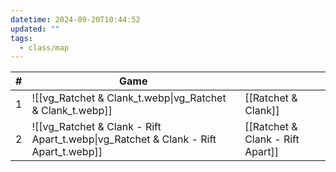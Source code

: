 ```yaml
---
datetime: 2024-09-20T10:44:52
updated: ""
tags:
  - class/map
---
```

<!-- QueryToSerialize: table without id sequence as "#", embed(link(thumbnail)) as Game, file.link as ""  from #class/video-game where series = [[]] sort sequence -->
<!-- SerializedQuery: table without id sequence as "#", embed(link(thumbnail)) as Game, file.link as ""  from #class/video-game where series = [[]] sort sequence -->

| # | Game                                                                                                     |                                                                                |
| - | -------------------------------------------------------------------------------------------------------- | ------------------------------------------------------------------------------ |
| 1 | ![[vg_Ratchet & Clank_t.webp\|vg_Ratchet & Clank_t.webp]]                           | [[Ratchet & Clank]]                           |
| 2 | ![[vg_Ratchet & Clank - Rift Apart_t.webp\|vg_Ratchet & Clank - Rift Apart_t.webp]] | [[Ratchet & Clank - Rift Apart]] |
<!-- SerializedQuery END -->
